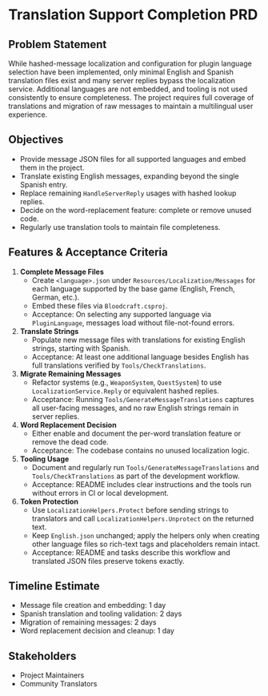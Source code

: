 # Translation Support Completion PRD

## Problem Statement
While hashed-message localization and configuration for plugin language selection have been implemented, only minimal English and Spanish translation files exist and many server replies bypass the localization service. Additional languages are not embedded, and tooling is not used consistently to ensure completeness. The project requires full coverage of translations and migration of raw messages to maintain a multilingual user experience.

## Objectives
- Provide message JSON files for all supported languages and embed them in the project.
- Translate existing English messages, expanding beyond the single Spanish entry.
- Replace remaining `HandleServerReply` usages with hashed lookup replies.
- Decide on the word-replacement feature: complete or remove unused code.
- Regularly use translation tools to maintain file completeness.

## Features & Acceptance Criteria
1. **Complete Message Files**
   - Create `<language>.json` under `Resources/Localization/Messages` for each language supported by the base game (English, French, German, etc.).
   - Embed these files via `Bloodcraft.csproj`.
   - Acceptance: On selecting any supported language via `PluginLanguage`, messages load without file-not-found errors.
2. **Translate Strings**
   - Populate new message files with translations for existing English strings, starting with Spanish.
   - Acceptance: At least one additional language besides English has full translations verified by `Tools/CheckTranslations`.
3. **Migrate Remaining Messages**
   - Refactor systems (e.g., `WeaponSystem`, `QuestSystem`) to use `LocalizationService.Reply` or equivalent hashed replies.
   - Acceptance: Running `Tools/GenerateMessageTranslations` captures all user-facing messages, and no raw English strings remain in server replies.
4. **Word Replacement Decision**
   - Either enable and document the per-word translation feature or remove the dead code.
   - Acceptance: The codebase contains no unused localization logic.
5. **Tooling Usage**
   - Document and regularly run `Tools/GenerateMessageTranslations` and `Tools/CheckTranslations` as part of the development workflow.
   - Acceptance: README includes clear instructions and the tools run without errors in CI or local development.
6. **Token Protection**
   - Use `LocalizationHelpers.Protect` before sending strings to translators and call `LocalizationHelpers.Unprotect` on the returned text.
   - Keep `English.json` unchanged; apply the helpers only when creating other language files so rich-text tags and placeholders remain intact.
   - Acceptance: README and tasks describe this workflow and translated JSON files preserve tokens exactly.

## Timeline Estimate
- Message file creation and embedding: 1 day
- Spanish translation and tooling validation: 2 days
- Migration of remaining messages: 2 days
- Word replacement decision and cleanup: 1 day

## Stakeholders
- Project Maintainers
- Community Translators
